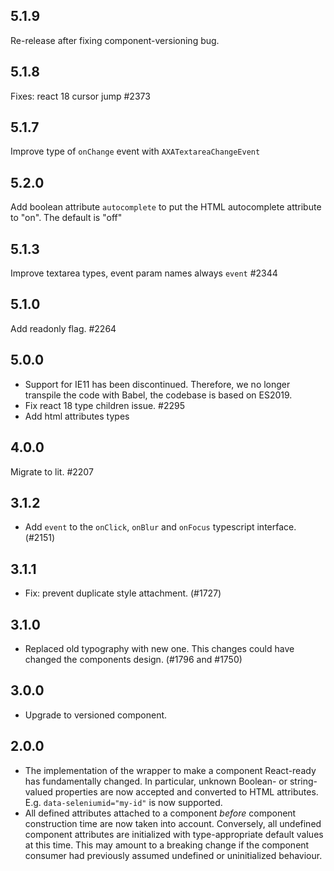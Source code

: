 ## 5.1.9

Re-release after fixing component-versioning bug.

## 5.1.8

Fixes: react 18 cursor jump #2373

## 5.1.7

Improve type of `onChange` event with `AXATextareaChangeEvent`

## 5.2.0

Add boolean attribute `autocomplete` to put the HTML autocomplete attribute to "on". The default is "off"

## 5.1.3

Improve textarea types, event param names always `event` #2344

## 5.1.0

Add readonly flag. #2264

## 5.0.0

- Support for IE11 has been discontinued. Therefore, we no longer transpile the code with Babel, the codebase is based on ES2019.
- Fix react 18 type children issue. #2295
- Add html attributes types

## 4.0.0

Migrate to lit. #2207

## 3.1.2

- Add `event` to the `onClick`, `onBlur` and `onFocus` typescript interface. (#2151)

## 3.1.1

- Fix: prevent duplicate style attachment. (#1727)

## 3.1.0

- Replaced old typography with new one. This changes could have changed the components design. (#1796 and #1750)

## 3.0.0

- Upgrade to versioned component.

## 2.0.0

- The implementation of the wrapper to make a component React-ready has
  fundamentally changed. In particular, unknown Boolean- or
  string-valued properties are now accepted and converted to HTML
  attributes. E.g. `data-seleniumid="my-id"` is now supported.
- All defined attributes attached to a component _before_ component
  construction time are now taken into account. Conversely, all undefined
  component attributes are initialized with type-appropriate default
  values at this time. This may amount to a breaking change if the
  component consumer had previously assumed undefined or uninitialized
  behaviour.
